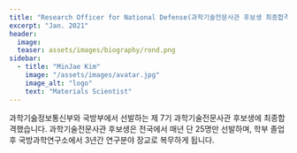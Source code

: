 ```yaml
---
title: "Research Officer for National Defense(과학기술전문사관 후보생 최종합격)"
excerpt: "Jan. 2021"
header:
  image: 
  teaser: assets/images/biography/rond.png
sidebar:
  - title: "MinJae Kim"
    image: "/assets/images/avatar.jpg"
    image_alt: "logo"
    text: "Materials Scientist"
---
```


과학기숧정보통신부와 국방부에서 선발하는 제 7기 과학기술전문사관 후보생에 최종합격했습니다.
과학기술전문사관 후보생은 전국에서 매년 단 25명만 선발하며, 학부 졸업 후 국방과학연구소에서 3년간 연구분야 장교로 복무하게 됩니다.

